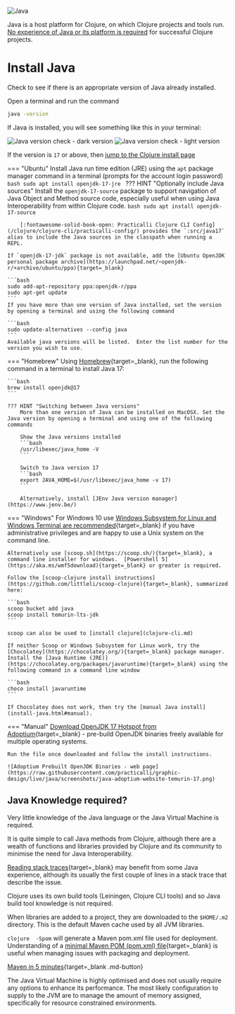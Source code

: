 ![Java](https://raw.githubusercontent.com/practicalli/graphic-design/live/banners/practicalli-java-adoptium-banner.png)

Java is a host platform for Clojure, on which Clojure projects and tools run.  [No experience of Java or its platform is required](#what-you-need-to-know-about-java) for successful Clojure projects.

# Install Java

Check to see if there is an appropriate version of Java already installed.

Open a terminal and run the command

```bash
java -version
```

If Java is installed, you will see something like this in your terminal:

![Java version check - dark version](https://raw.githubusercontent.com/practicalli/graphic-design/live/clojure/clojure-cli/clojure-install-java-version-linux-dark.png#only-dark)
![Java version check - light version](https://raw.githubusercontent.com/practicalli/graphic-design/live/clojure/clojure-cli/clojure-install-java-version-linux-light.png#only-light)

If the version is `17` or above, then [jump to the Clojure install page](clojure-cli.md)

=== "Ubuntu"
    Install Java run time edition (JRE) using the `apt` package manager command in a terminal (prompts for the account login password)
    ```bash
    sudo apt install openjdk-17-jre
    ```
    ??? HINT "Optionally include Java sources"
        Install the `openjdk-17-source` package to support navigation of Java Object and Method source code, especially useful when using Java Interoperability from within Clojure code.
        ```bash
        sudo apt install openjdk-17-source
        ```

        [:fontawesome-solid-book-open: Practicalli Clojure CLI Config](/clojure/clojure-cli/practicalli-config/) provides the `:src/java17` alias to include the Java sources in the classpath when running a REPL.

    If `openjdk-17-jdk` package is not available, add the [Ubuntu OpenJDK personal package archive](https://launchpad.net/~openjdk-r/+archive/ubuntu/ppa){target=_blank}

    ```bash
    sudo add-apt-repository ppa:openjdk-r/ppa
    sudo apt-get update
    ```
    If you have more than one version of Java installed, set the version by opening a terminal and using the following command

    ```bash
    sudo update-alternatives --config java
    ```
    Available java versions will be listed.  Enter the list number for the version you wish to use.

=== "Homebrew"
    Using [Homebrew](https://brew.sh/){target=_blank}, run the following command in a terminal to install Java 17:

    ```bash
    brew install openjdk@17
    ```

    ??? HINT "Switching between Java versions"
        More than one version of Java can be installed on MacOSX. Set the Java version by opening a terminal and using one of the following commands

        Show the Java versions installed
        ```bash
        /usr/libexec/java_home -V
        ```

        Switch to Java version 17
        ```bash
        export JAVA_HOME=$(/usr/libexec/java_home -v 17)
        ```

        Alternatively, install [JEnv Java version manager](https://www.jenv.be/)

=== "Windows"
    For Windows 10 use [Windows Subsystem for Linux and Windows Terminal are recommended](https://conan.is/blogging/clojure-on-windows.html){target=_blank} if you have administrative privileges and are happy to use a Unix system on the command line.

    Alternatively use [scoop.sh](https://scoop.sh/){target=_blank}, a command line installer for windows.  [Powershell 5](https://aka.ms/wmf5download){target=_blank} or greater is required.

    Follow the [scoop-clojure install instructions](https://github.com/littleli/scoop-clojure){target=_blank}, summarized here:

    ```bash
    scoop bucket add java
    scoop install temurin-lts-jdk
    ```

    scoop can also be used to [install clojure](clojure-cli.md)

    If neither Scoop or Windows Subsystem for Linux work, try the [Chocolatey](https://chocolatey.org/){target=_blank} package manager. Install the [Java Runtime (JRE)](https://chocolatey.org/packages/javaruntime){target=_blank} using the following command in a command line window

    ```bash
    choco install javaruntime
    ```

    If Chocolatey does not work, then try the [manual Java install](install-java.html#manual).

=== "Manual"
    [Download OpenJDK 17 Hotspot from Adoptium](https://adoptium.net/){target=_blank} - pre-build OpenJDK binaries freely available for multiple operating systems.

    Run the file once downloaded and follow the install instructions.

    ![Adoptium Prebuilt OpenJDK Binaries - web page](https://raw.githubusercontent.com/practicalli/graphic-design/live/java/screenshots/java-adoptium-website-temurin-17.png)

## Java Knowledge required?

Very little knowledge of the Java language or the Java Virtual Machine is required.

It is quite simple to call Java methods from Clojure, although there are a wealth of functions and libraries provided by Clojure and its community to minimise the need for Java Interoperability.

[Reading stack traces](https://8thlight.com/blog/connor-mendenhall/2014/09/12/clojure-stacktraces.html){target=_blank} may benefit from some Java experience, although its usually the first couple of lines in a stack trace that describe the issue.

Clojure uses its own build tools (Leiningen, Clojure CLI tools) and so Java build tool knowledge is not required.

When libraries are added to a project, they are downloaded to the `$HOME/.m2` directory.  This is the default Maven cache used by all JVM libraries.

`clojure  -Spom` will generate a Maven pom.xml file used for deployment. Understanding of a [minimal Maven POM (pom.xml) file](https://maven.apache.org/guides/introduction/introduction-to-the-pom.html#minimal-pom){target=_blank} is useful when managing issues with packaging and deployment.

[Maven in 5 minutes](https://maven.apache.org/guides/getting-started/maven-in-five-minutes.html){target=_blank .md-button}

The Java Virtual Machine is highly optimised and does not usually require any options to enhance its performance. The most likely configuration to supply to the JVM are to manage the amount of memory assigned, specifically for resource constrained environments.
